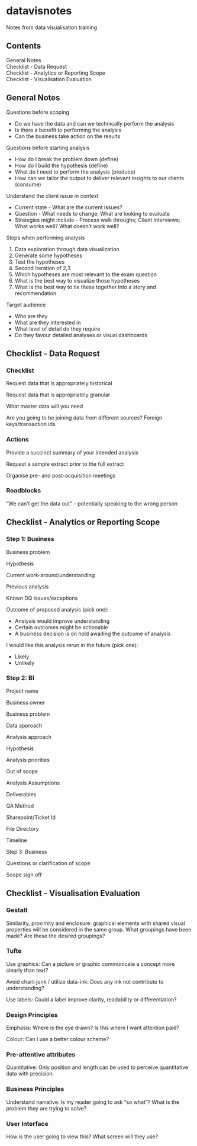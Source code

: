 # datavisnotes
Notes from data visualisation training

## Contents

General Notes  
Checklist - Data Request  
Checklist - Analytics or Reporting Scope  
Checklist - Visualisation Evaluation  

## General Notes

Questions before scoping
* Do we have the data and can we technically perform the analysis
* Is there a benefit to performing the analysis 
* Can the business take action on the results

Questions before starting analysis
* How do I break the problem down (define)  
* How do I build the hypothesis (define)  
* What do I need to perform the analysis (produce)  
* How can we tailor the output to deliver relevant insights to our clients (consume)  

Understand the client issue in context
* Current state - What are the current issues?
* Question - What needs to change; What are looking to evaluate
* Strategies might include - Process walk throughs; Client interviews; What works well? What doesn’t work well?

Steps when performing analysis  
1. Data exploration through data visualization  
2. Generate some hypotheses  
3. Test the hypotheses  
4. Second iteration of 2,3  
5. Which hypotheses are most relevant to the exam question  
6. What is the best way to visualize those hypotheses  
7. What is the best way to tie these together into a story and recommendation  

Target audience
* Who are they
* What are they interested in
* What level of detail do they require
* Do they favour detailed analyses or visual dashboards


## Checklist - Data Request


### Checklist

Request data that is appropriately historical

Request data that is appropriately granular

What master data will you need

Are you going to be joining data from different sources? Foreign keys/transaction ids



### Actions

Provide a succinct summary of your intended analysis

Request a sample extract prior to the full extract

Organise pre- and post-acquisition meetings



### Roadblocks

“We can’t get the data out” – potentially speaking to the wrong person



## Checklist - Analytics or Reporting Scope

### Step 1: Business

Business problem

Hypothesis

Current work-around/understanding

Previous analysis

Known DQ issues/exceptions

Outcome of proposed analysis (pick one):
* Analysis would improve understanding
* Certain outcomes might be actionable
* A business decision is on hold awaiting the outcome of analysis

I would like this analysis rerun in the future (pick one):
* Likely
* Unlikely

### Step 2: BI

Project name

Business owner

Business problem

Data approach

Analysis approach

Hypothesis

Analysis priorities

Out of scope

Analysis Assumptions

Deliverables

QA Method

Sharepoint/Ticket Id

File Directory

Timeline 


Step 3: Business

Questions or clarification of scope

Scope sign off


## Checklist - Visualisation Evaluation

### Gestalt

Similarity, proximity and enclosure: graphical elements with shared visual properties will be considered in the same group. What groupings have been made? Are these the desired groupings?

### Tufte

Use graphics: Can a picture or graphic communicate a concept more clearly than text?

Avoid chart-junk / utilize data-ink: Does any ink not contribute to understanding?

Use labels: Could a label improve clarity, readability or differentiation?

### Design Principles

Emphasis: Where is the eye drawn? Is this where I want attention paid?

Colour: Can I use a better colour scheme?

### Pre-attentive attributes

Quantitative: Only position and length can be used to perceive quantitative data with precision.

### Business Principles

Understand narrative: Is my reader going to ask “so what”? What is the problem they are trying to solve?

### User Interface

How is the user going to view this? What screen will they use?




